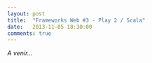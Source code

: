 ```yaml
---
layout: post
title:  "Frameworks Web #3 - Play 2 / Scala"
date:   2013-11-05 18:30:00
comments: true
---
```


*A venir...*
